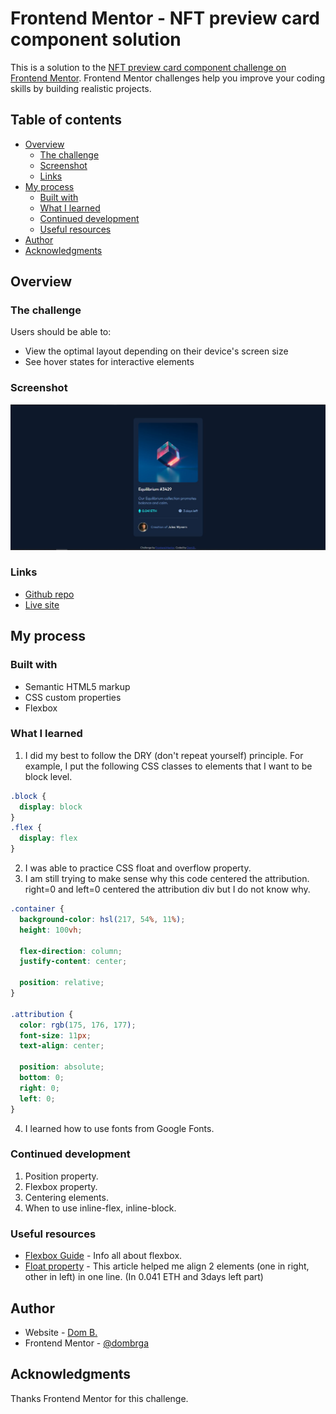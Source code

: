 # Frontend Mentor - NFT preview card component solution

This is a solution to the [NFT preview card component challenge on Frontend Mentor](https://www.frontendmentor.io/challenges/nft-preview-card-component-SbdUL_w0U). Frontend Mentor challenges help you improve your coding skills by building realistic projects. 

## Table of contents

- [Overview](#overview)
  - [The challenge](#the-challenge)
  - [Screenshot](#screenshot)
  - [Links](#links)
- [My process](#my-process)
  - [Built with](#built-with)
  - [What I learned](#what-i-learned)
  - [Continued development](#continued-development)
  - [Useful resources](#useful-resources)
- [Author](#author)
- [Acknowledgments](#acknowledgments)

## Overview

### The challenge

Users should be able to:

- View the optimal layout depending on their device's screen size
- See hover states for interactive elements

### Screenshot

![Screenshot](./screenshot.jpg)


### Links

- [Github repo](https://github.com/dombrga/nft-preview-card)
- [Live site](https://dombrga.github.io/nft-preview-card/)

## My process

### Built with

- Semantic HTML5 markup
- CSS custom properties
- Flexbox

### What I learned

1. I did my best to follow the DRY (don't repeat yourself) principle. For example, I put the following CSS classes to elements
that I want to be block level.
```css
.block {
  display: block
}
.flex {
  display: flex
}
```
2. I was able to practice CSS float and overflow property.
3. I am still trying to make sense why this code centered the attribution. right=0 and left=0 centered the attribution div but I do not know why.
```css
.container {
  background-color: hsl(217, 54%, 11%);
  height: 100vh;

  flex-direction: column;
  justify-content: center;

  position: relative;
}

.attribution { 
  color: rgb(175, 176, 177);
  font-size: 11px; 
  text-align: center; 

  position: absolute;
  bottom: 0;
  right: 0;
  left: 0;
}
```
4. I learned how to use fonts from Google Fonts.

### Continued development

1. Position property.
2. Flexbox property.
3. Centering elements.
4. When to use inline-flex, inline-block.


### Useful resources

- [Flexbox Guide](https://css-tricks.com/snippets/css/a-guide-to-flexbox/) - Info all about flexbox.
- [Float property](https://stackoverflow.com/questions/9303976/how-do-i-align-two-span-elements-one-to-the-left-the-other-one-to-the-right) - This article helped me align 2 elements (one in right, other in left) in one line. (In 0.041 ETH and 3days left part)

## Author

- Website - [Dom B.](https://github.com/dombrga)
- Frontend Mentor - [@dombrga](https://www.frontendmentor.io/profile/dombrga)


## Acknowledgments

Thanks Frontend Mentor for this challenge.
